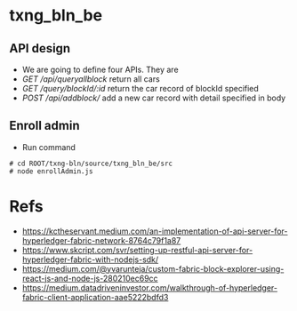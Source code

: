 # txng_bln_be

## API design
* We are going to define four APIs. They are
 * *GET /api/queryallblock* return all cars
 * *GET /query/blockId/:id* return the car record of blockId specified
 * *POST /api/addblock/* add a new car record with detail specified in body

## Enroll admin
* Run command
```
# cd ROOT/txng-bln/source/txng_bln_be/src
# node enrollAdmin.js
```

# Refs
* https://kctheservant.medium.com/an-implementation-of-api-server-for-hyperledger-fabric-network-8764c79f1a87
* https://www.skcript.com/svr/setting-up-restful-api-server-for-hyperledger-fabric-with-nodejs-sdk/
* https://medium.com/@yvarunteja/custom-fabric-block-explorer-using-react-js-and-node-js-280210ec69cc
* https://medium.datadriveninvestor.com/walkthrough-of-hyperledger-fabric-client-application-aae5222bdfd3